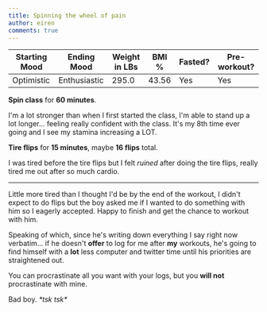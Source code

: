 ```yaml
---
title: Spinning the wheel of pain
author: eiren
comments: true
---
```


<table class="u-full-width">
  <thead>
  <tr>
  <th>Starting Mood</th>
  <th>Ending Mood</th>
  <th>Weight in LBs</th>
  <th>BMI %</th>
  <th>Fasted?</th>
  <th>Pre-workout?</th>
  </tr>
  <thead>
  <tbody>
  <tr>
  <td>Optimistic</td>
  <td>Enthusiastic</td>
  <td>295.0</td>
  <td>43.56</td>
  <td>Yes</td>
  <td>Yes</td>
  </tr>
  </tbody>
</table>

**Spin class** for **60 minutes**.

I'm a lot stronger than when I first started the class, I'm able to stand up a lot longer... feeling really confident with the class.  It's my 8th time ever going and I see my stamina increasing a LOT.

**Tire flips** for **15 minutes**, maybe **16 flips** total.

I was tired before the tire flips but I felt *ruined* after doing the tire flips, really tired me out after so much cardio.

<hr>

Little more tired than I thought I'd be by the end of the workout, I didn't expect to do flips but the boy asked me if I wanted to do something with him so I eagerly accepted.  Happy to finish and get the chance to workout with him.

Speaking of which, since he's writing down everything I say right now verbatim... if he doesn't **offer** to log for me after **my** workouts, he's going to find himself with a **lot** less computer and twitter time until his priorities are straightened out.

You can procrastinate all you want with your logs, but you **will not** procrastinate with mine.

Bad boy. *\*tsk tsk\**
